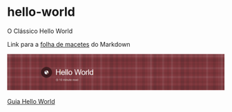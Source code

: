 # hello-world
O Clássico Hello World

Link para a [folha de macetes](https://github.com/adam-p/markdown-here/wiki/Markdown-Cheatsheet) do Markdown

![Logo do Guia Hello World](https://github.com/MatheusBarretoP/hello-world/blob/Edi%C3%A7%C3%B5es-no-readme/Capturar.PNG "Guia Hello World")

[Guia Hello World](https://guides.github.com/activities/hello-world/#merge "Olha o gas")
